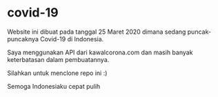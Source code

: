 # covid-19

Website ini dibuat pada tanggal 25 Maret 2020 dimana sedang puncak-puncaknya Covid-19 di Indonesia.

Saya menggunakan API dari kawalcorona.com dan masih banyak keterbatasan dalam pembuatannya.


Silahkan untuk menclone repo ini :)




Semoga Indonesiaku cepat pulih
